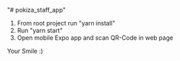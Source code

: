 "# pokiza_staff_app" 

1. From root project run "yarn install"
2. Run "yarn start" 
3. Open mobile Expo app and scan QR-Code in web page

Your Smile :)
